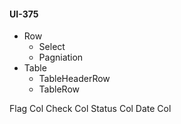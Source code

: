 #### UI-375

- Row
  - Select
  - Pagniation
- Table
  - TableHeaderRow
  - TableRow

Flag Col
Check Col
Status Col
Date Col